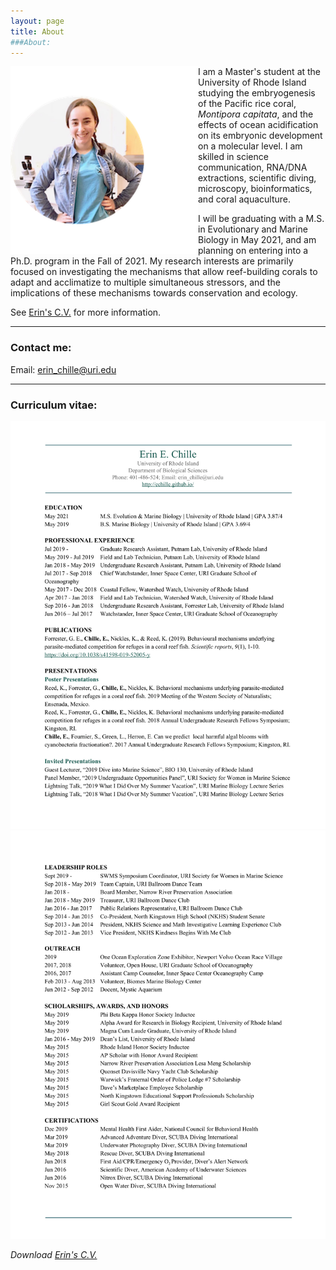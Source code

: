 ```yaml
---
layout: page
title: About
###About:
---
```


<img style="float: left;" src="https://raw.githubusercontent.com/echille/echille.github.io/master/img/IMG-2540.png">

I am a Master's student at the University of Rhode Island studying the embryogenesis of the Pacific rice coral, *Montipora capitata*, and the effects of ocean acidification on its embryonic development on a molecular level. I am skilled in science communication, RNA/DNA extractions, scientific diving, microscopy, bioinformatics, and coral aquaculture.

I will be graduating with a M.S. in Evolutionary and Marine Biology in May 2021, and am planning on entering into a Ph.D. program in the Fall of 2021. My research interests are primarily focused on investigating the mechanisms that allow reef-building corals to adapt and acclimatize to multiple simultaneous stressors, and the implications of these mechanisms towards conservation and ecology. 

See [Erin's C.V.](https://docs.google.com/document/d/e/2PACX-1vQee35JvwMGP9xototW0W95oR68ju6Nz55uCw8I1uwy-_wt4QPBfZFLeo9UatuHOW7hEDBgRS1u_Ej2/pub) for more information.

---

### Contact me:

Email: [erin_chille@uri.edu](mailto:erin_chille@uri.edu) 

---

### Curriculum vitae:

![Chille_Erin_Curriculum_Vitaep1](https://raw.githubusercontent.com/echille/echille.github.io/master/img/Chille_Erin_Curriculum_Vitae-1.png)  
![Chille_Erin_Curriculum_Vitaep2](https://raw.githubusercontent.com/echille/echille.github.io/master/img/Chille_Erin_Curriculum_Vitae-2.png)

*Download* [*Erin's C.V.*](https://github.com/echille/echille.github.io/blob/master/img/Chille_Erin_Curriculum_Vitae.pdf")
